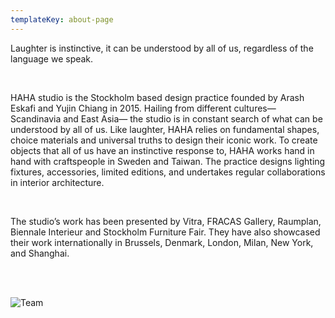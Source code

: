 ```yaml
---
templateKey: about-page
---
```

Laughter is instinctive, it can be understood by all of us, regardless of the language we speak.

<br/>

HAHA studio is the Stockholm based design practice founded by Arash Eskafi and Yujin Chiang in 2015. Hailing from different cultures— Scandinavia and East Asia— the studio is in constant search of what can be understood by all of us. Like laughter, HAHA relies on fundamental shapes, choice materials and universal truths to design their iconic work. To create objects that all of us have an instinctive response to, HAHA works hand in hand with craftspeople in Sweden and Taiwan. The practice designs lighting fixtures, accessories, limited editions, and undertakes regular collaborations in interior architecture.

<br/>

The studio’s work has been presented by Vitra, FRACAS Gallery, Raumplan, Biennale Interieur and Stockholm Furniture Fair. They have also showcased their work internationally in Brussels, Denmark, London, Milan, New York, and Shanghai.

<br/>
<br/>

![Team](/assets/uploads/d_portrait_image.jpg)
